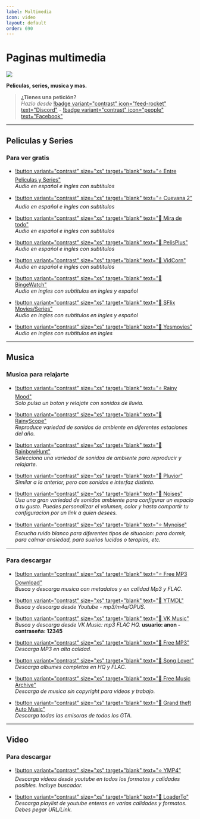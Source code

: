 ```yaml
---
label: Multimedia
icon: video
layout: default
order: 690
---
```


# Paginas multimedia

![](https://i.postimg.cc/sf8p32LG/Header-Multimedia-1.png)

**Peliculas, series, musica y mas.**

> **¿Tienes una petición?**       
> *Hazlo desde* [!badge variant="contrast" icon="feed-rocket" text="Discord"](https://discord.gg/hVKeY3uEru) - [!badge variant="contrast" icon="people" text="Facebook"](https://www.facebook.com/dex.noir.room)

---

## Peliculas y Series

### Para ver gratis

- [!button variant="contrast" size="xs" target="blank" text="⭐ Entre Peliculas y Series"](https://entrepeliculasyseries.nz/)      
  *Audio en español e ingles con subtitulos*

- [!button variant="contrast" size="xs" target="blank" text="⭐ Cuevana 2"](https://www.cuevana2.info/)      
  *Audio en español e ingles con subtitulos*

- [!button variant="contrast" size="xs" target="blank" text="🔷 Mira de todo"](https://miradetodo.de/)      
  *Audio en español e ingles con subtitulos*

- [!button variant="contrast" size="xs" target="blank" text="🔷 PelisPlus"](https://www2.pelisplus.cx/)       
  *Audio en español e ingles con subtitulos*

- [!button variant="contrast" size="xs" target="blank" text="🔷 VidCorn"](https://ww1.vidcorn.to/series/)      
  *Audio en español e ingles con subtitulos*

- [!button variant="contrast" size="xs" target="blank" text="🔷 BingeWatch"](https://bingewatch.to/home)      
  *Audio en ingles con subtitulos en ingles y español*
   
- [!button variant="contrast" size="xs" target="blank" text="🔷 SFlix Movies/Series"](https://sflix.to/home)      
  *Audio en ingles con subtitulos en ingles y español*

- [!button variant="contrast" size="xs" target="blank" text="🔷 Yesmovies"](https://yesmovies.ag/)       
  *Audio en ingles con subtitulos en ingles*
  
---

## Musica 

### Musica para relajarte
- [!button variant="contrast" size="xs" target="blank" text="⭐ Rainy Mood"](https://www.rainymood.com/)       
  *Solo pulsa un boton y relajate con sonidos de lluvia.*

- [!button variant="contrast" size="xs" target="blank" text="🔷 RainyScope"](https://rainyscope.com/)       
  *Reproduce variedad de sonidos de ambiente en diferentes estaciones del año.* 

- [!button variant="contrast" size="xs" target="blank" text="🔷 RainbowHunt"](https://rainbowhunt.com/)         
  *Selecciona una variedad de sonidos de ambiente para reproducir y relajarte.*   

- [!button variant="contrast" size="xs" target="blank" text="🔷 Pluvior"](https://pluvior.com/)      
  *Similar a la anterior, pero con sonidos e interfaz distinta.*   
  
- [!button variant="contrast" size="xs" target="blank" text="🔷 Noises"](https://noises.online/)      
  *Usa una gran variedad de sonidos ambiente para configurar un espacio a tu gusto. Puedes personalizar el volumen, color y hasta compartir tu configuracion por un link a quien desees.* 

- [!button variant="contrast" size="xs" target="blank" text="⭐ Mynoise"](https://mynoise.net/)      
  *Escucha ruido blanco para diferentes tipos de situacion: para dormir, para calmar ansiedad, para sueños lucidos o terapias, etc.*

---

### Para descargar

- [!button variant="contrast" size="xs" target="blank" text="⭐ Free MP3 Download"](https://free-mp3-download.net/)     
  *Busca y descarga musica con metadatos y en calidad Mp3 y FLAC.*

- [!button variant="contrast" size="xs" target="blank" text="🔷 YTMDL"](https://ytmdl.deepjyoti30.dev/)      
  *Busca y descarga desde Youtube - mp3/m4a/OPUS.*   

- [!button variant="contrast" size="xs" target="blank" text="🔷 VK Music"](https://denr01.com/vkm/)     
  *Busca y descarga desde VK Music: mp3 FLAC HQ.* **usuario: anon - contraseña: 12345**    

- [!button variant="contrast" size="xs" target="blank" text="🔷 Free MP3"](https://freemp3cloud.com/)     
  *Descarga MP3 en alta calidad.*

- [!button variant="contrast" size="xs" target="blank" text="🔷 Song Lover"](https://songslover.vip/)     
  *Descarga albumes completos en HQ y FLAC.*

- [!button variant="contrast" size="xs" target="blank" text="🔷 Free Music Archive"](https://freemusicarchive.org/)     
  *Descarga de musica sin copyright para videos y trabajo.*

- [!button variant="contrast" size="xs" target="blank" text="🔷 Grand theft Auto Music"](https://two66.com/mirrors/?dir=GTA-Radio-Stations)      
  *Descarga todas las emisoras de todos los GTA.*

---

## Video

### Para descargar

- [!button variant="contrast" size="xs" target="blank" text="⭐ YMP4"](https://ymp4.cc/)     
  *Descarga videos desde youtube en todos los formatos y calidades posibles. Incluye buscador.*    

- [!button variant="contrast" size="xs" target="blank" text="🔷 LoaderTo"](https://en.loader.to/4/)       
  *Descarga playlist de youtube enteras en varias calidades y formatos. Debes pegar URL/Link.*
